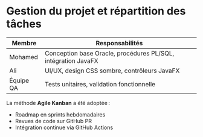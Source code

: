 # Gestion du projet et répartition des tâches

| Membre | Responsabilités |
|--------|-----------------|
| Mohamed | Conception base Oracle, procédures PL/SQL, intégration JavaFX |
| Ali | UI/UX, design CSS sombre, contrôleurs JavaFX |
| Équipe QA | Tests unitaires, validation fonctionnelle |

La méthode **Agile Kanban** a été adoptée :  
- Roadmap en sprints hebdomadaires  
- Revues de code sur GitHub PR  
- Intégration continue via GitHub Actions
